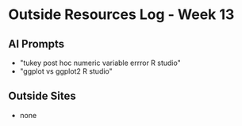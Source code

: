 # Outside Resources Log - Week 13


## AI Prompts
+ "tukey post hoc numeric variable errror R studio"
+ "ggplot vs ggplot2 R studio"

## Outside Sites
+ none